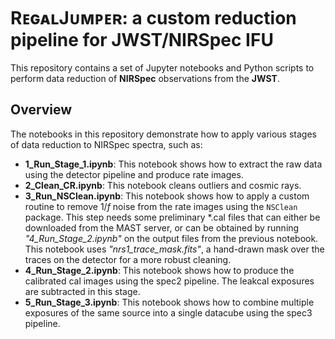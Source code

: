 # RᴇɢᴀʟJᴜᴍᴘᴇʀ: a custom reduction pipeline for JWST/NIRSpec IFU

This repository contains a set of Jupyter notebooks and Python scripts to perform data reduction of **NIRSpec** observations from the **JWST**.

## Overview

The notebooks in this repository demonstrate how to apply various stages of data reduction to NIRSpec spectra, such as:

- **1_Run_Stage_1.ipynb**: This notebook shows how to extract the raw data using the detector pipeline and produce rate images.
- **2_Clean_CR.ipynb**: This notebook cleans outliers and cosmic rays.
- **3_Run_NSClean.ipynb**: This notebook shows how to apply a custom routine to remove $1/f$ noise from the rate images using the `NSClean` package. This step needs some preliminary \*.cal files that can either be downloaded from the MAST server, or can be obtained by running *"4_Run_Stage_2.ipynb"* on the output files from the previous notebook. This notebook uses *"nrs1_trace_mask.fits"*, a hand-drawn mask over the traces on the detector for a more robust cleaning.
- **4_Run_Stage_2.ipynb**: This notebook shows how to produce the calibrated cal images using the spec2 pipeline. The leakcal exposures are subtracted in this stage.
- **5_Run_Stage_3.ipynb**: This notebook shows how to combine multiple exposures of the same source into a single datacube using the spec3 pipeline.